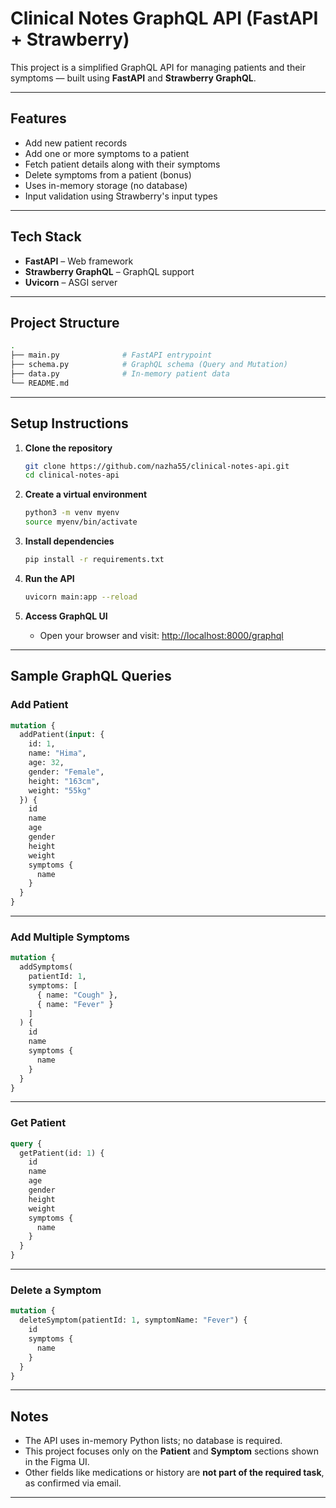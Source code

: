 # Clinical Notes GraphQL API (FastAPI + Strawberry)

This project is a simplified GraphQL API for managing patients and their symptoms — built using **FastAPI** and **Strawberry GraphQL**. 

---

## Features

* Add new patient records
* Add one or more symptoms to a patient
* Fetch patient details along with their symptoms
* Delete symptoms from a patient (bonus)
* Uses in-memory storage (no database)
* Input validation using Strawberry's input types

---

##  Tech Stack

* **FastAPI** – Web framework
* **Strawberry GraphQL** – GraphQL support
* **Uvicorn** – ASGI server

---

## Project Structure

```bash
.
├── main.py              # FastAPI entrypoint
├── schema.py            # GraphQL schema (Query and Mutation)
├── data.py              # In-memory patient data
└── README.md            
```

---

## Setup Instructions

1. **Clone the repository**

   ```bash
   git clone https://github.com/nazha55/clinical-notes-api.git
   cd clinical-notes-api
   ```

2. **Create a virtual environment**

   ```bash
   python3 -m venv myenv
   source myenv/bin/activate   
   ```

3. **Install dependencies**

   ```bash
   pip install -r requirements.txt   
   ```

4. **Run the API**

   ```bash
   uvicorn main:app --reload
   ```

5. **Access GraphQL UI**

   * Open your browser and visit: [http://localhost:8000/graphql](http://localhost:8000/graphql)

---

## Sample GraphQL Queries

### Add Patient

```graphql
mutation {
  addPatient(input: {
    id: 1,
    name: "Hima",
    age: 32,
    gender: "Female",
    height: "163cm",
    weight: "55kg"
  }) {
    id
    name
    age
    gender
    height
    weight
    symptoms {
      name
    }
  }
}
```

---

### Add Multiple Symptoms

```graphql
mutation {
  addSymptoms(
    patientId: 1,
    symptoms: [
      { name: "Cough" },
      { name: "Fever" }
    ]
  ) {
    id
    name
    symptoms {
      name
    }
  }
}
```

---

### Get Patient

```graphql
query {
  getPatient(id: 1) {
    id
    name
    age
    gender
    height
    weight
    symptoms {
      name
    }
  }
}
```

---

### Delete a Symptom

```graphql
mutation {
  deleteSymptom(patientId: 1, symptomName: "Fever") {
    id
    symptoms {
      name
    }
  }
}
```

---

## Notes

* The API uses in-memory Python lists; no database is required.
* This project focuses only on the **Patient** and **Symptom** sections shown in the Figma UI.
* Other fields like medications or history are **not part of the required task**, as confirmed via email.

---

